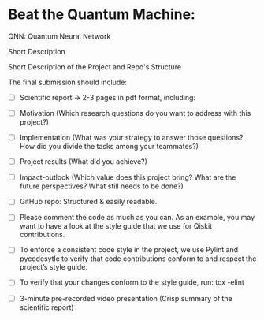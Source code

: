 # Beat the Quantum Machine: 


QNN: 
Quantum Neural Network

Short Description

Short Description of the Project and Repo's Structure

The final submission should include:

- [ ] Scientific report -> 2-3 pages in pdf format, including:
 - [ ]  Motivation (Which research questions do you want to address with this project?)
 - [ ]  Implementation (What was your strategy to answer those questions? How did you divide the tasks among your teammates?)
 - [ ]  Project results (What did you achieve?)
 - [ ]  Impact-outlook (Which value does this project bring? What are the future perspectives? What still needs to be done?)
 - [ ] GitHub repo: Structured & easily readable.

- [ ]  Please comment the code as much as you can. As an example, you may want to have a look at the style guide that we use for Qiskit contributions.
- [ ]  To enforce a consistent code style in the project, we use Pylint and pycodesytle to verify that code contributions conform to and respect the project’s style guide.
- [ ]  To verify that your changes conform to the style guide, run: tox -elint
- [ ] 3-minute pre-recorded video presentation (Crisp summary of the scientific report)
